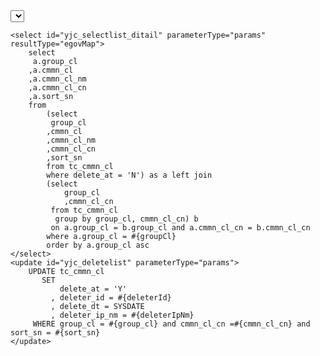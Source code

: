 <select id="yjc_selectlist" parameterType="epdmCntrlVO" resultType="egovMap">
		select 
		a.*
		 from (	
		SELECT ROWNUM AS rnum
			 , a.*
			 , SUM(1) OVER(PARTITION BY 0) AS tot_rowcount
	 			 from(
	 		   		select
	 		   			 group_cl
			  			,cmmn_cl_cn
		 	   	 	from tc_cmmn_cl
		 			group by group_cl, cmmn_cl_cn) a
		 		) a 
	 	where  a.rnum BETWEEN #{firstIndex}+1 AND #{firstIndex} + #{recordCountPerPage} 
	</select>

	<select id="yjc_selectlist_ditail" parameterType="params" resultType="egovMap">
		select
		 a.group_cl
		,a.cmmn_cl
		,a.cmmn_cl_nm
		,a.cmmn_cl_cn
		,a.sort_sn
		from
			(select
			 group_cl
			,cmmn_cl
			,cmmn_cl_nm
			,cmmn_cl_cn
			,sort_sn
			from tc_cmmn_cl
			where delete_at = 'N') as a left join
			(select 
		   		group_cl
		  		,cmmn_cl_cn
			 from tc_cmmn_cl
			  group by group_cl, cmmn_cl_cn) b
			 on a.group_cl = b.group_cl and a.cmmn_cl_cn = b.cmmn_cl_cn
			where a.group_cl = #{groupCl}
		 	order by a.group_cl asc
	</select>
	<update id="yjc_deletelist" parameterType="params">
		UPDATE tc_cmmn_cl 
		   SET 
			   delete_at = 'Y'
			 , deleter_id = #{deleterId}
			 , delete_dt = SYSDATE
			 , deleter_ip_nm = #{deleterIpNm}
		 WHERE group_cl = #{group_cl} and cmmn_cl_cn =#{cmmn_cl_cn} and sort_sn = #{sort_sn}
	</update>
